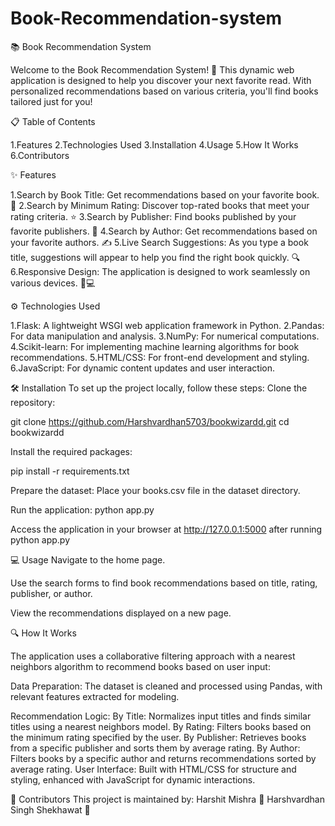 # Book-Recommendation-system

📚 Book Recommendation System

Welcome to the Book Recommendation System! 🌟 This dynamic web application is designed to help you discover your next favorite read. With personalized recommendations based on various criteria, you'll find books tailored just for you!

📋 Table of Contents

1.Features
2.Technologies Used
3.Installation
4.Usage
5.How It Works
6.Contributors

✨ Features

1.Search by Book Title: Get recommendations based on your favorite book. 📖
2.Search by Minimum Rating: Discover top-rated books that meet your rating criteria. ⭐
3.Search by Publisher: Find books published by your favorite publishers. 🏢
4.Search by Author: Get recommendations based on your favorite authors. ✍️
5.Live Search Suggestions: As you type a book title, suggestions will appear to help you find the right book quickly. 🔍
6.Responsive Design: The application is designed to work seamlessly on various devices. 📱💻

⚙️ Technologies Used

1.Flask: A lightweight WSGI web application framework in Python.
2.Pandas: For data manipulation and analysis.
3.NumPy: For numerical computations.
4.Scikit-learn: For implementing machine learning algorithms for book recommendations.
5.HTML/CSS: For front-end development and styling.
6.JavaScript: For dynamic content updates and user interaction.

🛠️ Installation
To set up the project locally, follow these steps:
Clone the repository:

git clone https://github.com/Harshvardhan5703/bookwizardd.git
cd bookwizardd

Install the required packages:

pip install -r requirements.txt

Prepare the dataset:
Place your books.csv file in the dataset directory.

Run the application:
python app.py

Access the application in your browser at http://127.0.0.1:5000 after running python app.py

💻 Usage
Navigate to the home page.

Use the search forms to find book recommendations based on title, rating, publisher, or author.

View the recommendations displayed on a new page.

🔍 How It Works

The application uses a collaborative filtering approach with a nearest neighbors algorithm to recommend books based on user input:

Data Preparation: The dataset is cleaned and processed using Pandas, with relevant features extracted for modeling.

Recommendation Logic:
By Title: Normalizes input titles and finds similar titles using a nearest neighbors model.
By Rating: Filters books based on the minimum rating specified by the user.
By Publisher: Retrieves books from a specific publisher and sorts them by average rating.
By Author: Filters books by a specific author and returns recommendations sorted by average rating.
User Interface: Built with HTML/CSS for structure and styling, enhanced with JavaScript for dynamic interactions.

🤝 Contributors
This project is maintained by:
Harshit Mishra 👤
Harshvardhan Singh Shekhawat 👤

